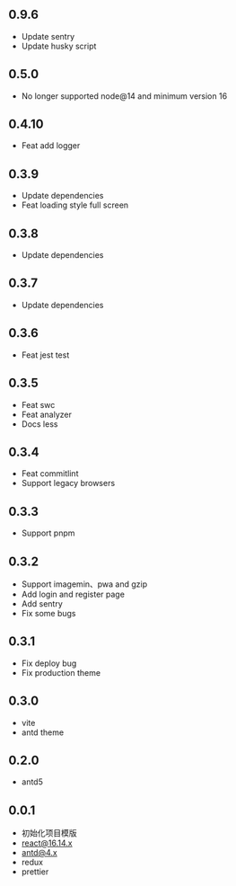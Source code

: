 ## 0.9.6

- Update sentry
- Update husky script

## 0.5.0

- No longer supported node@14 and minimum version 16

## 0.4.10

- Feat add logger

## 0.3.9

- Update dependencies
- Feat loading style full screen

## 0.3.8

- Update dependencies

## 0.3.7

- Update dependencies

## 0.3.6

- Feat jest test

## 0.3.5

- Feat swc
- Feat analyzer
- Docs less

## 0.3.4

- Feat commitlint
- Support legacy browsers

## 0.3.3

- Support pnpm

## 0.3.2

- Support imagemin、pwa and gzip
- Add login and register page
- Add sentry
- Fix some bugs

## 0.3.1

- Fix deploy bug
- Fix production theme

## 0.3.0

- vite
- antd theme

## 0.2.0

- antd5

## 0.0.1

- 初始化项目模版
- react@16.14.x
- antd@4.x
- redux
- prettier
